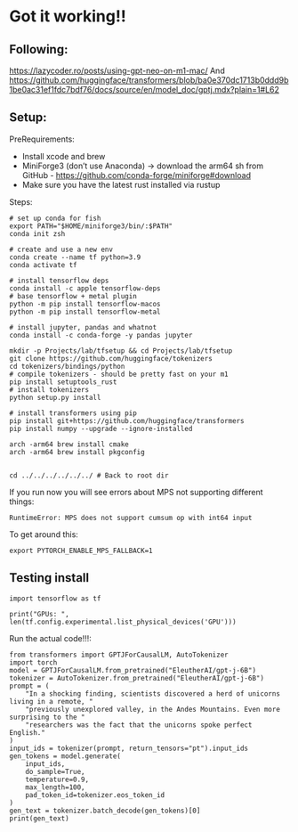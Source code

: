 # Got it working!!

## Following:
https://lazycoder.ro/posts/using-gpt-neo-on-m1-mac/
And
https://github.com/huggingface/transformers/blob/ba0e370dc1713b0ddd9b1be0ac31ef1fdc7bdf76/docs/source/en/model_doc/gptj.mdx?plain=1#L62

## Setup:
PreRequirements:
* Install xcode and brew
* MiniForge3 (don’t use Anaconda) -> download the arm64 sh from GitHub - https://github.com/conda-forge/miniforge#download
* Make sure you have the latest rust installed via rustup

Steps:

```
# set up conda for fish
export PATH="$HOME/miniforge3/bin/:$PATH"
conda init zsh

# create and use a new env
conda create --name tf python=3.9
conda activate tf

# install tensorflow deps
conda install -c apple tensorflow-deps
# base tensorflow + metal plugin
python -m pip install tensorflow-macos
python -m pip install tensorflow-metal

# install jupyter, pandas and whatnot
conda install -c conda-forge -y pandas jupyter

mkdir -p Projects/lab/tfsetup && cd Projects/lab/tfsetup
git clone https://github.com/huggingface/tokenizers
cd tokenizers/bindings/python
# compile tokenizers - should be pretty fast on your m1
pip install setuptools_rust
# install tokenizers
python setup.py install

# install transformers using pip
pip install git+https://github.com/huggingface/transformers
pip install numpy --upgrade --ignore-installed

arch -arm64 brew install cmake
arch -arm64 brew install pkgconfig


cd ../../../../../../ # Back to root dir
```

If you run now you will see errors about MPS not supporting different things:
```
RuntimeError: MPS does not support cumsum op with int64 input
```

To get around this:
```
export PYTORCH_ENABLE_MPS_FALLBACK=1
```

## Testing install

```
import tensorflow as tf

print("GPUs: ", len(tf.config.experimental.list_physical_devices('GPU')))
```

Run the actual code!!!:
```
from transformers import GPTJForCausalLM, AutoTokenizer
import torch
model = GPTJForCausalLM.from_pretrained("EleutherAI/gpt-j-6B")
tokenizer = AutoTokenizer.from_pretrained("EleutherAI/gpt-j-6B")
prompt = (
    "In a shocking finding, scientists discovered a herd of unicorns living in a remote, "
    "previously unexplored valley, in the Andes Mountains. Even more surprising to the "
    "researchers was the fact that the unicorns spoke perfect English."
)
input_ids = tokenizer(prompt, return_tensors="pt").input_ids
gen_tokens = model.generate(
    input_ids,
    do_sample=True,
    temperature=0.9,
    max_length=100,
    pad_token_id=tokenizer.eos_token_id
)
gen_text = tokenizer.batch_decode(gen_tokens)[0]
print(gen_text)
```

